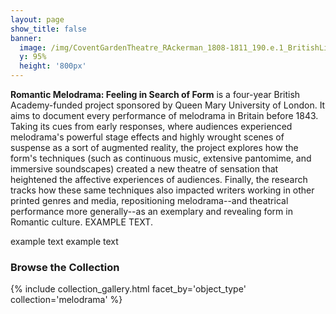 ```yaml
---
layout: page
show_title: false
banner:
  image: /img/CoventGardenTheatre_RAckerman_1808-1811_190.e.1_BritishLibrary.jpg
  y: 95%
  height: '800px'
---
```


__Romantic Melodrama: Feeling in Search of Form__ is a four-year British Academy-funded project sponsored by Queen Mary University of London. It aims to document every performance of melodrama in Britain before 1843. Taking its cues from early responses, where audiences experienced melodrama's powerful stage effects and highly wrought scenes of suspense as a sort of augmented reality, the project explores how the form's techniques (such as continuous music, extensive pantomime, and immersive soundscapes) created a new theatre of sensation that heightened the affective experiences of audiences. Finally, the research tracks how these same techniques also impacted writers working in other printed genres and media, repositioning melodrama--and theatrical performance more generally--as an exemplary and revealing form in Romantic culture. EXAMPLE TEXT.

example text example text


### Browse the Collection

{% include collection_gallery.html facet_by='object_type' collection='melodrama' %}
